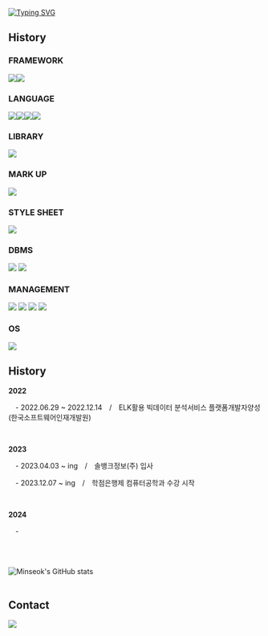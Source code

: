 <!-- ### Hi there 👋 -->
<!--
**minseok5408/minseok5408** is a ✨ _special_ ✨ repository because its `README.md` (this file) appears on your GitHub profile.

Here are some ideas to get you started:

- 🔭 I’m currently working on ...
- 🌱 I’m currently learning ...
- 👯 I’m looking to collaborate on ...
- 🤔 I’m looking for help with ...
- 💬 Ask me about ...
- 📫 How to reach me: ...
- 😄 Pronouns: ...
- ⚡ Fun fact: ...
-->

<a href="https://git.io/typing-svg"><img src="https://readme-typing-svg.demolab.com?font=Fira+Code&pause=1000&width=435&lines=Hello%2C+world!" alt="Typing SVG" /></a>

## History

### FRAMEWORK
<div style="display:flex; flex-direction:row;">
    <img src="https://img.shields.io/badge/Node.js-5FA04E?style=flat&logo=Node.js&logoColor=white"/>
    <img src="https://img.shields.io/badge/Spring-6DB33F?style=flat&logo=Spring&logoColor=white"/> 
</div>

### LANGUAGE
<div style="display:flex; flex-direction:row;">
    <img src="https://img.shields.io/badge/Java-007396?style=flat&logo=OpenJDK&logoColor=white"/>
    <img src="https://img.shields.io/badge/JavaScript-F7DF1E?style=flat&logo=JavaScript&logoColor=white"/>
    <img src="https://img.shields.io/badge/Python-3776AB?style=flat&logo=Python&logoColor=white"/>
    <img src="https://img.shields.io/badge/Swift-F05138?style=flat&logo=Swift&logoColor=white"/>
</div>

### LIBRARY
<div style="display:flex; flex-direction:row;">
    <img src="https://img.shields.io/badge/React-61DAFB?style=flat&logo=React&logoColor=white"/>  
</div>

### MARK UP
<div style="display:flex; flex-direction:row;">
    <img src="https://img.shields.io/badge/HTML5-E34F26?style=flat&logo=HTML5&logoColor=white"/>
</div>

### STYLE SHEET
<div style="display:flex; flex-direction:row;">
    <img src="https://img.shields.io/badge/CSS-663399?style=flat&logo=CSS&logoColor=white"/>
</div>

### DBMS
<div>
    <img src="https://img.shields.io/badge/MariaDB-003545?style=flat&logo=MariaDB&logoColor=white"/>
    <img src="https://img.shields.io/badge/MySQL-4479A1?style=flat&logo=MySQL&logoColor=white"/>
</div>

### MANAGEMENT
<div>
    <img src="https://img.shields.io/badge/Git-F05032?style=flat&logo=Git&logoColor=white"/>
    <img src="https://img.shields.io/badge/GitHub-181717?style=flat&logo=GitHub&logoColor=white"/>
    <img src="https://img.shields.io/badge/Jenkins-D24939?style=flat&logo=Jenkins&logoColor=white"/>
    <img src="https://img.shields.io/badge/Notion-000000?style=flat&logo=Notion&logoColor=white"/>
</div>

### OS
<div>
    <img src="https://img.shields.io/badge/Linux-FCC624?style=flat&logo=Linux&logoColor=white"/>
</div>

## History
<div>
  <p><strong>2022</strong></p>
  <p>　- 2022.06.29 ~ 2022.12.14　/　ELK활용 빅데이터 분석서비스 플랫폼개발자양성 (한국소프트웨어인재개발원)</p>
  </br>
 
  <p><strong>2023</strong></p>
  <p>　- 2023.04.03 ~ ing　/　솔뱅크정보(주) 입사</p>
  <p>　- 2023.12.07 ~ ing　/　학점은행제 컴퓨터공학과 수강 시작</p>
  </br>
    
  <p><strong>2024</strong></p>
  <p>　- </br>
</div>
</br>
</br>

![Minseok's GitHub stats](https://github-readme-stats.vercel.app/api?username=minseok5408&show_icons=tru&theme=dark)
</br>
</br>

## Contact
<div>
    <a href="https://www.instagram.com/kimseokryu/"> 
        <img src="https://img.shields.io/badge/Instagram-E4405F?style=flat&logo=Instagram&logoColor=white"/>
    </a>
</div>
